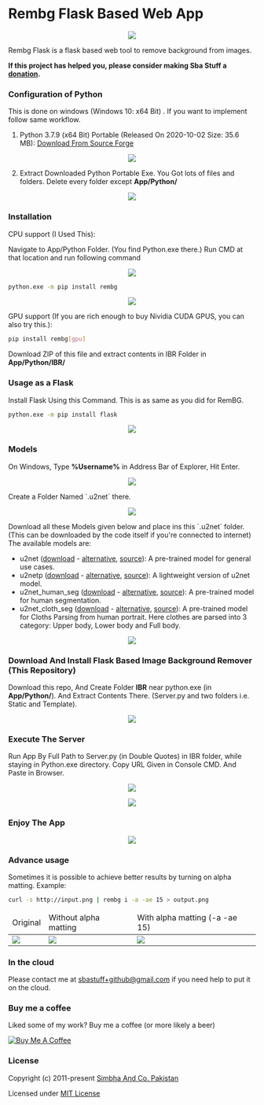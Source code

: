 # Rembg Flask Based Web App
<p style="display: flex;align-items: center;justify-content: center;">
  <img src="https://github.com/Sba-Stuff/rembg-flask-by-sbastuff/blob/main/IBR/static/images/P2CBS.png"/>
 </p>
Rembg Flask is a flask based web tool to remove background from images.



**If this project has helped you, please consider making Sba Stuff a [donation](https://www.buymeacoffee.com/sbastuff).**

### Configuration of Python
This is done on windows (Windows 10: x64 Bit) . If you want to implement follow same workflow.
1. Python 3.7.9 (x64 Bit) Portable (Released On 2020-10-02	Size: 35.6 MB): [Download From Source Forge](https://sourceforge.net/projects/portable-python/files/Portable%20Python%203.7/)
<p style="display: flex;align-items: center;justify-content: center;">
  <img src="https://github.com/Sba-Stuff/rembg-flask-by-sbastuff/blob/main/Guide/Download%20Python.png"/>
 </p>
 
2. Extract Downloaded Python Portable Exe. You Got lots of files and folders. Delete every folder except **App/Python/**
<p style="display: flex;align-items: center;justify-content: center;">
  <img src="https://github.com/Sba-Stuff/rembg-flask-by-sbastuff/blob/main/Guide/Kepp%20App%20Python%20Folder%20Only.png"/>
 </p>

### Installation

CPU support (I Used This):

Navigate to App/Python Folder. (You find Python.exe there.) Run CMD at that location and run following command

<p style="display: flex;align-items: center;justify-content: center;">
  <img src="https://github.com/Sba-Stuff/rembg-flask-by-sbastuff/blob/main/Guide/Type CMD address bar.png"/>
 </p>


```bash
python.exe -m pip install rembg
```
<p style="display: flex;align-items: center;justify-content: center;">
  <img src="https://github.com/Sba-Stuff/rembg-flask-by-sbastuff/blob/main/Guide/Install%20RemBG.png"/>
 </p>
 
 
GPU support (If you are rich enough to buy Nividia CUDA GPUS, you can also try this.):

```bash
pip install rembg[gpu]
```

Download ZIP of this file and extract contents in IBR Folder in **App/Python/IBR/**

### Usage as a Flask

Install Flask Using this Command. This is as same as you did for RemBG.
```bash
python.exe -m pip install flask
```
<p style="display: flex;align-items: center;justify-content: center;">
  <img src="https://github.com/Sba-Stuff/rembg-flask-by-sbastuff/blob/main/Guide/Install%20Flask%20Also.png"/>
 </p>


### Models

On Windows, Type **%Username%** in Address Bar of Explorer, Hit Enter.
<p style="display: flex;align-items: center;justify-content: center;">
  <img src="https://github.com/Sba-Stuff/rembg-flask-by-sbastuff/blob/main/Guide/username.png"/>
 </p>
 Create a Folder Named  `.u2net` there.
 <p style="display: flex;align-items: center;justify-content: center;">
  <img src="https://github.com/Sba-Stuff/rembg-flask-by-sbastuff/blob/main/Guide/u2netfolder.png"/>
 </p>
 Download all these Models given below and place ins this `.u2net` folder. (This can be downloaded by the code itself if you're connected to internet)
The available models are:

-   u2net ([download](https://drive.google.com/uc?id=1tCU5MM1LhRgGou5OpmpjBQbSrYIUoYab) - [alternative](http://depositfiles.com/files/ltxbqa06w), [source](https://github.com/xuebinqin/U-2-Net)): A pre-trained model for general use cases.
-   u2netp ([download](https://drive.google.com/uc?id=1tNuFmLv0TSNDjYIkjEdeH1IWKQdUA4HR) - [alternative](http://depositfiles.com/files/0y9i0r2fy), [source](https://github.com/xuebinqin/U-2-Net)): A lightweight version of u2net model.
-   u2net_human_seg ([download](https://drive.google.com/uc?id=1ZfqwVxu-1XWC1xU1GHIP-FM_Knd_AX5j) - [alternative](http://depositfiles.com/files/6spp8qpey), [source](https://github.com/xuebinqin/U-2-Net)): A pre-trained model for human segmentation.
-   u2net_cloth_seg ([download](https://drive.google.com/uc?id=15rKbQSXQzrKCQurUjZFg8HqzZad8bcyz) - [alternative](http://depositfiles.com/files/l3z3cxetq), [source](https://github.com/levindabhi/cloth-segmentation)): A pre-trained model for Cloths Parsing from human portrait. Here clothes are parsed into 3 category: Upper body, Lower body and Full body.
 <p style="display: flex;align-items: center;justify-content: center;">
  <img src="https://github.com/Sba-Stuff/rembg-flask-by-sbastuff/blob/main/Guide/placemodels.png"/>
 </p>

### Download And Install Flask Based Image Background Remover (This Repository)
Download this repo, And Create Folder **IBR** near python.exe (in **App/Python/**). And Extract Contents There. (Server.py and two folders i.e. Static and Template).
<p style="display: flex;align-items: center;justify-content: center;">
  <img src="https://github.com/Sba-Stuff/rembg-flask-by-sbastuff/blob/main/Guide/IBR%20Extraction.png"/>
 </p>

### Execute The Server
Run App By Full Path to Server.py (in Double Quotes) in IBR folder, while staying in Python.exe directory. Copy URL Given in Console CMD. And Paste in Browser.
<p style="display: flex;align-items: center;justify-content: center;">
  <img src="https://github.com/Sba-Stuff/rembg-flask-by-sbastuff/blob/main/Guide/Gharmas.png"/>
 </p>
 <p style="display: flex;align-items: center;justify-content: center;">
  <img src="https://github.com/Sba-Stuff/rembg-flask-by-sbastuff/blob/main/Guide/CopyURL.png"/>
 </p>
 
### Enjoy The App
<p style="display: flex;align-items: center;justify-content: center;">
  <img src="https://github.com/Sba-Stuff/rembg-flask-by-sbastuff/blob/main/Guide/Enjoy.png"/>
 </p>

### Advance usage

Sometimes it is possible to achieve better results by turning on alpha matting. Example:

```bash
curl -s http://input.png | rembg i -a -ae 15 > output.png
```

<table>
    <thead>
        <tr>
            <td>Original</td>
            <td>Without alpha matting</td>
            <td>With alpha matting (-a -ae 15)</td>
        </tr>
    </thead>
    <tbody>
        <tr>
            <td><img src="https://raw.githubusercontent.com/danielgatis/rembg/master/examples/food-1.jpg"/></td>
            <td><img src="https://raw.githubusercontent.com/danielgatis/rembg/master/examples/food-1.out.jpg"/></td>
            <td><img src="https://raw.githubusercontent.com/danielgatis/rembg/master/examples/food-1.out.alpha.jpg"/></td>
        </tr>
    </tbody>
</table>

### In the cloud

Please contact me at sbastuff+github@gmail.com if you need help to put it on the cloud.


### Buy me a coffee

Liked some of my work? Buy me a coffee (or more likely a beer)

<a href="https://www.buymeacoffee.com/sbastuff" target="_blank"><img src="https://bmc-cdn.nyc3.digitaloceanspaces.com/BMC-button-images/custom_images/orange_img.png" alt="Buy Me A Coffee" style="height: auto !important;width: auto !important;"></a>

### License

Copyright (c) 2011-present [Simbha And Co. Pakistan](https://github.com/Sba-Stuff)

Licensed under [MIT License](./LICENSE.txt)
